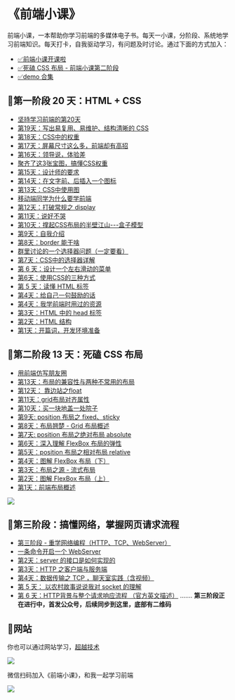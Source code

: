 # 《前端小课》
前端小课，一本帮助你学习前端的多媒体电子书。每天一小课，分阶段、系统地学习前端知识。每天打卡，自我驱动学习，有问题及时讨论。通过下面的方式加入：

- [✅前端小课开课啦](https://mp.weixin.qq.com/s/6_3hSOw5Lv4p-vxIJS1woQ)
- [✅死磕 CSS 布局 - 前端小课第二阶段](https://mp.weixin.qq.com/s/gtyiCDbtRRvBxOaR0DPkKg)
- [✅demo 合集](https://github.com/lefex/FE/tree/master/%E7%AC%AC%E4%B8%80%E9%98%B6%E6%AE%B5/code)

## 🐝第一阶段 20 天：HTML + CSS

- [坚持学习前端的第20天](https://mp.weixin.qq.com/s/-js2txXGKUzEFEMUlF8JBg)
- [第19天：写出易复用、易维护、结构清晰的 CSS](https://mp.weixin.qq.com/s/IqqoMc967gFYfHRJoCAJhw)
- [第18天：CSS中的权重](https://mp.weixin.qq.com/s/b2f58P6P7E00RswRyuHzVQ)
- [第17天：屏幕尺寸这么多，前端却有高招](https://mp.weixin.qq.com/s/nlVmqSaUTsKKIFS2lXBg7Q)
- [第16天：领导说，体验差](https://mp.weixin.qq.com/s/CEh7LcHDqj5s5UebK5t-Vw)
- [聚齐了这3张宝图，搞懂CSS权重](https://mp.weixin.qq.com/s/wQOEMwQVdDYXpqSN7SuLcA)
- [第15天：设计师的要求](https://mp.weixin.qq.com/s/5nrVkgzfMXivl1mAEvrWyg)
- [第14天：在文字前、后插入一个图标](https://mp.weixin.qq.com/s/P03ieC4DiTuZzWRY3vDMZg)
- [第13天：CSS中使用图](https://mp.weixin.qq.com/s/16E5JnHtszJ2rMunlHFPGA)
- [移动端同学为什么要学前端](https://mp.weixin.qq.com/s/3hhPUbcMPUZp5GYjg7_Gog)
- [第12天：打破常规之 display](https://mp.weixin.qq.com/s/OZNDlCroFkK79EbqZpWr8g)
- [第11天：说好不哭](https://mp.weixin.qq.com/s/0rOCSAJjMq7N4t8U-I1gnw)
- [第10天：撑起CSS布局的半壁江山---盒子模型](https://mp.weixin.qq.com/s/lt7_v8V5g5sG1QdP4-TOFQ)
- [第9天：自我介绍](https://mp.weixin.qq.com/s/11D_PwSxll_lKUD-yzWkxQ)
- [第8天：border 能干啥](https://mp.weixin.qq.com/s/l9pLes4Q64-Yq0KtmcTWQA)
- [群里讨论的一个选择器问题（一定要看）](https://mp.weixin.qq.com/s/nS_kcIqBwO03mvF97BZCBQ)
- [第7天：CSS中的选择器详解](https://mp.weixin.qq.com/s/V00q_cJrpPoEUXD7Yxvyug)
- [第 6 天：设计一个左右滑动的菜单](https://mp.weixin.qq.com/s/hCbRtgZ9v0T9OJhJ15JAeA)
- [第6天：使用CSS的三种方式](https://mp.weixin.qq.com/s/pHy30He9hS2C4UPDGxYqlg)
- [第 5 天：读懂 HTML 标签](https://mp.weixin.qq.com/s/vvrt3zvOt8jsgaulayu5sg)
- [第4天：给自己一句鼓励的话](https://mp.weixin.qq.com/s/u1z009G2lYZK-SGFCXJhyw)
- [第4天：我学前端时用过的资源](https://mp.weixin.qq.com/s/Y5miYpQhtv4fotp0bFMJiw)
- [第3天：HTML 中的 head 标签](https://mp.weixin.qq.com/s/LMiPhxhHyOku6HTg0cBQsQ)
- [第2天：HTML 结构](https://mp.weixin.qq.com/s/7Vx2CYBPTuoHQfYsawQhzA)
- [第1天：开篇词，开发环境准备](https://mp.weixin.qq.com/s/66oU0fY502OYK9WpxiaCtA)


## 🌺第二阶段 13 天：死磕 CSS 布局

- [用前端仿写朋友圈](https://mp.weixin.qq.com/s/BUMaJXJ2bD0FcZ5kMI_WrA)
- [第13天：布局的兼容性与两种不常用的布局](https://mp.weixin.qq.com/s/fM8DkM9sGAGzu-G3TW_5UA)
- [第12天： 靠边站之float](https://mp.weixin.qq.com/s/ba8kJOU2a83NBnwG0y8fdQ)
- [第11天：grid布局对齐属性](https://mp.weixin.qq.com/s/9_zPYmfYzhIu-vgnfDGk4g)
- [第10天：买一块地盖一处院子](https://mp.weixin.qq.com/s/ZziZ9jDKGPORnV8Yv5r_lQ)
- [第9天: position 布局之 fixed、sticky](https://mp.weixin.qq.com/s/OOOrutqFKvOsY_Td-cpi4w)
- [第8天：布局翘楚 - Grid 布局概述](https://mp.weixin.qq.com/s/SJ7k23nIgMOcR2fDjOHhGg)
- [第7天: position 布局之绝对布局 absolute](https://mp.weixin.qq.com/s/UJZTjsKUC-aOo0zrNrryiQ)
- [第6天：深入理解 FlexBox 布局的弹性](https://mp.weixin.qq.com/s/XG5QeIUF-qkBAqd_jlUV9g)
- [第5天：position 布局之相对布局 relative](https://mp.weixin.qq.com/s/RFlSDGIq7ERm2CWCzpQCJQ)
- [第4天：图解 FlexBox 布局（下）](https://mp.weixin.qq.com/s/uct9apWqgznde1m2IMVgwA)
- [第3天：布局之源 - 流式布局](https://mp.weixin.qq.com/s/Ib2AnP47yuMe5HrWRyhTig)
- [第2天：图解 FlexBox 布局（上）](https://mp.weixin.qq.com/s/T-Z_8he9UxBBfL8Jb3zwtA)
- [第1天：前端布局概述](https://mp.weixin.qq.com/s/oDNuyEdgUPweSZiOWnriQA)


![](https://github.com/lefex/FE/blob/master/asset/css-layout.png)

## 🐝第三阶段：搞懂网络，掌握网页请求流程

- [第三阶段 - 重学网络编程（HTTP、TCP、WebServer）](https://mp.weixin.qq.com/s/c_VnSTjtgearUjx6ttqzwQ)
- [一条命令开启一个 WebServer](https://mp.weixin.qq.com/s/7_gGs16ZCoL_GQKPtGFCcw)
- [第2天：server 的接口是如何实现的](https://mp.weixin.qq.com/s/nMgN10N1JViigUkwh5UEOg)
- [第3天：HTTP 之客户端与服务端](https://mp.weixin.qq.com/s/DSCjhv0z--2zxKnUh0Vt7A)
- [第4天：数据传输之 TCP ，聊天室实践（含视频）](https://mp.weixin.qq.com/s/6Bcxbl2M4Mkbo6CALuoSkg)
- [第 5 天： 以农村故事说说我对 socket 的理解](https://mp.weixin.qq.com/s/jfAEhPmQya0Ok9wvgK5vZw)
- [第 6 天：HTTP背景与整个请求响应流程 （官方英文描述）](https://mp.weixin.qq.com/s/ZQxl7zmMd4imJT6llJkMww)
.......
**第三阶段正在进行中，首发公众号，后续同步到这里，底部有二维码**


## 🌹网站

你也可以通过网站学习，[超越技术](https://lefex.github.io/)

![](https://github.com/lefex/FE/blob/master/asset/web.png)


微信扫码加入《前端小课》，和我一起学习前端

![](https://github.com/lefex/FE/blob/master/asset/qrcode.png)


